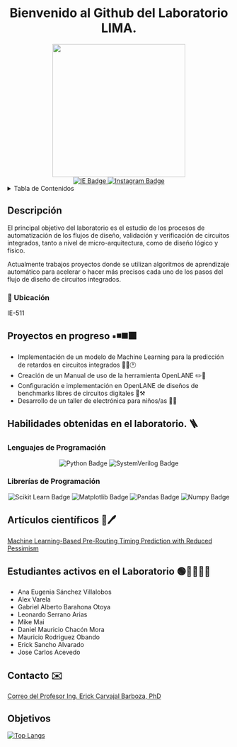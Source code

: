 <h1 align="center"> 
  Bienvenido al Github del Laboratorio LIMA.
</h1>

<div id="header" align="center">
  <img src="https://media.giphy.com/media/CTX0ivSQbI78A/giphy.gif" width="300"/>
</div>

<div id="badges" align="center">
  <a href="https://eie.ucr.ac.cr/laboratorios/lima/">
    <img src="https://img.shields.io/badge/Información_sobre_LIMA-darkblue?style=for-the-badge" alt="IE Badge"/>
  </a>
  <a href="https://instagram.com/lima_eie?igshid=MzRlODBiNWFlZA==">
    <img src="https://img.shields.io/badge/Instagram-E4405F?style=for-the-badge&logo=instagram&logoColor=white" alt="Instagram Badge"/>
  </a>
</div>



<!-- TABLE OF CONTENTS -->
<details>
  <summary>Tabla de Contenidos</summary>
  <ol>
    <li><a href="#descripcion">Descripción</a></li>
    <li><a href="#proyectos-en-progreso">Proyectos en progreso</a></li>
    <li><a href="#habilidades">Habilidades obtenidas en el laboratorioo</a></li>
    <li><a href="#articulos-cientificos">Artículos científicos</a></li>
    <li><a href="#contacto">Contacto</a></li>
  </ol>
</details>

## Descripción
<section id="descripcion">
El principal objetivo del laboratorio es el estudio de los procesos de automatización de los flujos de diseño, validación y verificación de circuitos integrados, tanto a nivel de micro-arquitectura, como de diseño lógico y físico.

Actualmente trabajos proyectos donde se utilizan algoritmos de aprendizaje automático para acelerar o hacer más precisos cada uno de los pasos del flujo de diseño de circuitos integrados.

### 📍 Ubicación 
  IE-511

## Proyectos en progreso ▪️◾◼️⬛
<section id="proyectos-en-progreso">
<ul>
  <li>Implementación de un modelo de Machine Learning para la predicción de retardos en circuitos integrados 🧑‍💻🕐</li>
  <li>Creación de un Manual de uso de la herramienta OpenLANE ✏️📑</li>
  <li>Configuración e implementación en OpenLANE de diseños de benchmarks libres de circuitos digitales 🔗⚒️</li>
  <li>Desarrollo de un taller de electrónica para niños/as 👧👦</li>
</ul>

## Habilidades obtenidas en el laboratorio. 🪜
<section id="habilidades">

### Lenguajes de Programación
<div id="badges" align="center">
    <img src="https://img.shields.io/badge/Python-FFD43B?style=for-the-badge&logo=python&logoColor=blue" alt="Python Badge"/>
    <img src="https://img.shields.io/badge/TCL-76c893?style=for-the-badge&logoColor=white" alt="SystemVerilog Badge"/>
</div>

### Librerías de Programación
<div id="badges" align="center">
    <img src="https://img.shields.io/badge/scikit_learn-F7931E?style=for-the-badge&logo=scikit-learn&logoColor=white" alt="Scikit Learn Badge"/>
    <img src="https://img.shields.io/badge/Matplotlib-ff0000?style=for-the-badge&logo=Matplotlib&logoColor=black" alt="Matplotlib Badge"/>
    <img src="https://img.shields.io/badge/pandas-%23150458.svg?style=for-the-badge&logo=pandas&logoColor=white" alt="Pandas Badge"/>
    <img src="https://img.shields.io/badge/numpy-%23013243.svg?style=for-the-badge&logo=numpy&logoColor=white" alt="Numpy Badge"/>
</div>

## Artículos científicos 📄🖊️
<section id="articulos-cientificos">
<a href="https://ieeexplore.ieee.org/document/8807063">Machine Learning-Based Pre-Routing Timing Prediction with Reduced Pessimism</a>

## Estudiantes activos en el Laboratorio 🟢👨‍💻👩‍💻
<section id="estudiantes-activos-en-el-laboratorio">
<ul>
  <li>Ana Eugenia Sánchez Villalobos</li>
  <li>Alex Varela</li>
  <li>Gabriel Alberto Barahona Otoya</li>
  <li>Leonardo Serrano Arias</li>
  <li>Mike Mai</li>
  <li>Daniel Mauricio Chacón Mora</li>
  <li>Mauricio Rodriguez Obando</li>
  <li>Erick Sancho Alvarado</li>
  <li>Jose Carlos Acevedo</li>
</ul>

## Contacto ✉️
<section id="contacto">
<a href="mailto:erick.carvajalbarboza@ucr.ac.cr">Correo del Profesor Ing. Erick Carvajal Barboza, PhD</a>

## Objetivos
[![Top Langs](https://github-readme-stats.vercel.app/api/top-langs/?username=lima-ucr)](https://github.com/lima-ucr/github-readme-stats)





